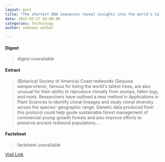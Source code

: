 ```yaml
---
layout: post
title: "The shortest DNA sequences reveal insights into the world's tallest trees"
date: 2015-03-27 04:00:00
categories: Technology
author: unknown author

---
```



#### Digest
>digest unavailable

#### Extract
>(Botanical Society of America) Coast redwoods (Sequioa sempervirens), famous for being the world's tallest trees, are also unusual for their ability to reproduce clonally from stumps, fallen logs, and roots. Researchers have outlined a new method in Applications in Plant Sciences to identify clonal lineages and study clonal diversity across the species' geographic range. Genetic data produced from this protocol could help guide sustainable forest management of commercial young-growth forests and also improve efforts to preserve ancient redwood populations....

#### Factsheet
>factsheet unavailable

[Visit Link](http://www.eurekalert.org/pub_releases/2015-03/bsoa-tsd032715.php)


